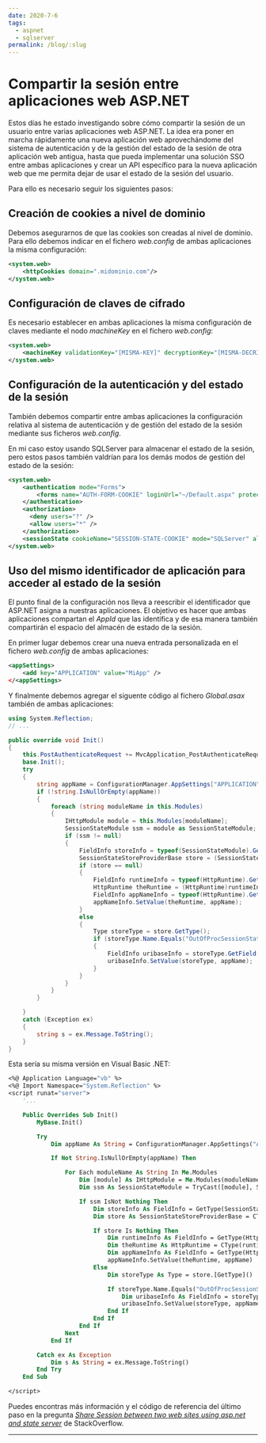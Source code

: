 ```yaml
---
date: 2020-7-6
tags:
  - aspnet
  - sqlserver
permalink: /blog/:slug
---
```


# Compartir la sesión entre aplicaciones web ASP.NET

<social-share class="social-share--header" />

Estos días he estado investigando sobre cómo compartir la sesión de un usuario entre varias aplicaciones web ASP.NET. La idea era poner en marcha rápidamente una nueva aplicación web aprovechándome del sistema de autenticación y de la gestión del estado de la sesión de otra aplicación web antigua, hasta que pueda implementar una solución SSO entre ambas aplicaciones y crear un API específico para la nueva aplicación web que me permita dejar de usar el estado de la sesión del usuario.

Para ello es necesario seguir los siguientes pasos:

## Creación de cookies a nivel de dominio

Debemos asegurarnos de que las cookies son creadas al nivel de dominio. Para ello debemos indicar en el fichero _web.config_ de ambas aplicaciones la misma configuración:

``` xml
<system.web>
    <httpCookies domain=".midominio.com"/>
</system.web>
```

## Configuración de claves de cifrado

Es necesario establecer en ambas aplicaciones la misma configuración de claves mediante el nodo _machineKey_ en el fichero _web.config_:
``` xml
<system.web>
    <machineKey validationKey="[MISMA-KEY]" decryptionKey="[MISMA-DECRIPTION-KEY]" validation="AES" />
</system.web>
```

## Configuración de la autenticación y del estado de la sesión

También debemos compartir entre ambas aplicaciones la configuración relativa al sistema de autenticación y de gestión del estado de la sesión mediante sus ficheros _web.config_.

En mi caso estoy usando SQLServer para almacenar el estado de la sesión, pero estos pasos también valdrían para los demás modos de gestión del estado de la sesión:

``` xml
<system.web>
    <authentication mode="Forms">
        <forms name="AUTH-FORM-COOKIE" loginUrl="~/Default.aspx" protection="All" timeout="1440" path="/" slidingExpiration="true" cookieless="UseCookies" />
    </authentication>
    <authorization>
      <deny users="?" />
      <allow users="*" />
    </authorization>
    <sessionState cookieName="SESSION-STATE-COOKIE" mode="SQLServer" allowCustomSqlDatabase="true" sqlConnectionString="[MI-CONNECTION-STRING]" timeout="720" cookieless="false" />
</system.web>
```

## Uso del mismo identificador de aplicación para acceder al estado de la sesión

El punto final de la configuración nos lleva a reescribir el identificador que ASP.NET asigna a nuestras aplicaciones. El objetivo es hacer que ambas aplicaciones compartan el _AppId_ que las identifica y de esa manera también compartirán el espacio del almacén de estado de la sesión.

En primer lugar debemos crear una nueva entrada personalizada en el fichero _web.config_ de ambas aplicaciones:

``` xml
<appSettings>
    <add key="APPLICATION" value="MiApp" />
</<appSettings>
```

Y finalmente debemos agregar el siguente código al fichero _Global.asax_ también de ambas aplicaciones:

``` cs
using System.Reflection;
// ...

public override void Init()
{
    this.PostAuthenticateRequest += MvcApplication_PostAuthenticateRequest;
    base.Init();
    try
    {
        string appName = ConfigurationManager.AppSettings["APPLICATION"];
        if (!string.IsNullOrEmpty(appName))
        {
            foreach (string moduleName in this.Modules)
            {
                IHttpModule module = this.Modules[moduleName];
                SessionStateModule ssm = module as SessionStateModule;
                if (ssm != null)
                {
                    FieldInfo storeInfo = typeof(SessionStateModule).GetField("_store", BindingFlags.Instance | BindingFlags.NonPublic);
                    SessionStateStoreProviderBase store = (SessionStateStoreProviderBase)storeInfo.GetValue(ssm);
                    if (store == null)
                    {
                        FieldInfo runtimeInfo = typeof(HttpRuntime).GetField("_theRuntime", BindingFlags.Static | BindingFlags.NonPublic);
                        HttpRuntime theRuntime = (HttpRuntime)runtimeInfo.GetValue(null);
                        FieldInfo appNameInfo = typeof(HttpRuntime).GetField("_appDomainAppId", BindingFlags.Instance | BindingFlags.NonPublic);
                        appNameInfo.SetValue(theRuntime, appName);
                    }
                    else
                    {
                        Type storeType = store.GetType();
                        if (storeType.Name.Equals("OutOfProcSessionStateStore"))
                        {
                            FieldInfo uribaseInfo = storeType.GetField("s_uribase", BindingFlags.Static | BindingFlags.NonPublic);
                            uribaseInfo.SetValue(storeType, appName);
                        }
                    }
                }
            }
        }

    }
    catch (Exception ex)
    {
        string s = ex.Message.ToString();
    }
}

```

Esta sería su misma versión en Visual Basic .NET:

``` vb
<%@ Application Language="vb" %>
<%@ Import Namespace="System.Reflection" %>
<script runat="server">
    '...

    Public Overrides Sub Init()
        MyBase.Init()

        Try
            Dim appName As String = ConfigurationManager.AppSettings("APPLICATION")

            If Not String.IsNullOrEmpty(appName) Then

                For Each moduleName As String In Me.Modules
                    Dim [module] As IHttpModule = Me.Modules(moduleName)
                    Dim ssm As SessionStateModule = TryCast([module], SessionStateModule)

                    If ssm IsNot Nothing Then
                        Dim storeInfo As FieldInfo = GetType(SessionStateModule).GetField("_store", BindingFlags.Instance Or BindingFlags.NonPublic)
                        Dim store As SessionStateStoreProviderBase = CType(storeInfo.GetValue(ssm), SessionStateStoreProviderBase)

                        If store Is Nothing Then
                            Dim runtimeInfo As FieldInfo = GetType(HttpRuntime).GetField("_theRuntime", BindingFlags.[Static] Or BindingFlags.NonPublic)
                            Dim theRuntime As HttpRuntime = CType(runtimeInfo.GetValue(Nothing), HttpRuntime)
                            Dim appNameInfo As FieldInfo = GetType(HttpRuntime).GetField("_appDomainAppId", BindingFlags.Instance Or BindingFlags.NonPublic)
                            appNameInfo.SetValue(theRuntime, appName)
                        Else
                            Dim storeType As Type = store.[GetType]()

                            If storeType.Name.Equals("OutOfProcSessionStateStore") Then
                                Dim uribaseInfo As FieldInfo = storeType.GetField("s_uribase", BindingFlags.[Static] Or BindingFlags.NonPublic)
                                uribaseInfo.SetValue(storeType, appName)
                            End If
                        End If
                    End If
                Next
            End If

        Catch ex As Exception
            Dim s As String = ex.Message.ToString()
        End Try
    End Sub

</script>
```

Puedes encontras más información y el código de referencia del último paso en la pregunta _[Share Session between two web sites using asp.net and state server](https://stackoverflow.com/questions/3438912/share-session-between-two-web-sites-using-asp-net-and-state-server)_ de StackOverflow.

---
<social-share class="social-share--footer" />